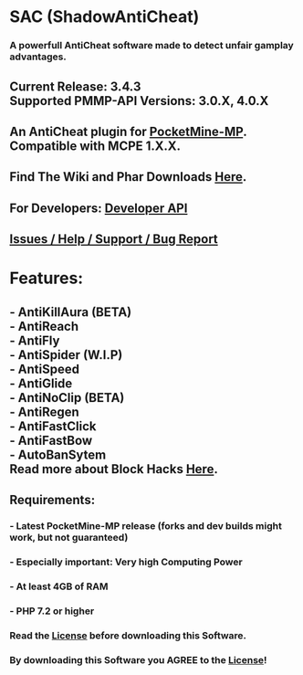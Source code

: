 # SAC (ShadowAntiCheat)

### A powerfull AntiCheat software made to detect unfair gamplay advantages.

## Current Release: 3.4.3<br>Supported PMMP-API Versions: 3.0.X, 4.0.X

## An AntiCheat plugin for [PocketMine-MP](https://github.com/pmmp/pocketmine-mp).<br>Compatible with MCPE 1.X.X.

## Find The Wiki and Phar Downloads [Here](https://github.com/DarkWav/ShadowAntiCheat/wiki).

## For Developers: [Developer API](https://github.com/DarkWav/SAC/wiki/Developer-API)

## [Issues / Help / Support / Bug Report](https://github.com/DarkWav/SAC/issues)

# Features:<br>
## - AntiKillAura (BETA)<br>- AntiReach<br>- AntiFly<br>- AntiSpider (W.I.P)<br>- AntiSpeed<br>- AntiGlide<br>- AntiNoClip (BETA)<br>- AntiRegen<br>- AntiFastClick<br>- AntiFastBow<br>- AutoBanSytem<br>  Read more about Block Hacks [Here](https://github.com/DarkWav/SAC/wiki/About-Block-Hack-Detection).

## Requirements:
### - Latest PocketMine-MP release (forks and dev builds might work, but not guaranteed)
### - Especially important: Very high Computing Power
### - At least 4GB of RAM
### - PHP 7.2 or higher

### Read the [License](https://github.com/DarkWav/ShadowAntiCheat/blob/master/LICENSE) before downloading this Software.
### By downloading this Software you AGREE to the [License](https://github.com/DarkWav/ShadowAntiCheat/blob/master/LICENSE)!
